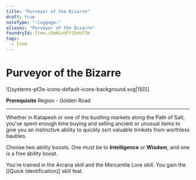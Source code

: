 ```yaml
---
title: "Purveyor of the Bizarre"
draft: true
noteType: ":luggage:"
aliases: "Purveyor of the Bizarre"
foundryId: Item.cQmNLuUFY15oUf7H
tags:
  - Item
---
```


# Purveyor of the Bizarre
![[systems-pf2e-icons-default-icons-background.svg|150]]

**Prerequisite** Region - Golden Road

* * *

Whether in Katapesh or one of the bustling markets along the Path of Salt, you've spent enough time buying and selling ancient or unusual items to give you an instinctive ability to quickly sort valuable trinkets from worthless baubles.

Choose two ability boosts. One must be to **Intelligence** or **Wisdom**, and one is a free ability boost.

You're trained in the Arcana skill and the Mercantile Lore skill. You gain the [[Quick Identification]] skill feat.

